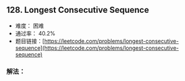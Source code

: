 ## 128. Longest Consecutive Sequence


- 难度： 困难
- 通过率： 40.2%
- 题目链接：[https://leetcode.com/problems/longest-consecutive-sequence](https://leetcode.com/problems/longest-consecutive-sequence)



### 解法：